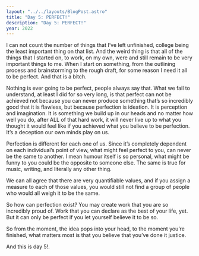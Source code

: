 ```yaml
---
layout: "../../layouts/BlogPost.astro"
title: "Day 5: PERFECT!"
description: "Day 5: PERFECT!"
year: 2022
---
```


I can not count the number of things that I’ve left unfinished, college being the least important thing on that list. And the weird thing is that all of the things that I started on, to work, on my own, were and still remain to be very important things to me. When I start on something, from the outlining process and brainstorming to the rough draft, for some reason I need it all to be perfect. And that is a bitch.

Nothing is ever going to be perfect, people always say that. What we fail to understand, at least I did for so very long, is that perfect can not be achieved not because you can never produce something that’s so incredibly good that it is flawless, but because perfection is ideation. It is perception and imagination. It is something we build up in our heads and no matter how well you do, after ALL of that hard work, it will never live up to what you thought it would feel like if you achieved what you believe to be perfection. It’s a deception our own minds play on us.

Perfection is different for each one of us. Since it’s completely dependent on each individual’s point of view, what might feel perfect to you, can never be the same to another. I mean humour itself is so personal, what might be funny to you could be the opposite to someone else. The same is true for music, writing, and literally any other thing.

We can all agree that there are very quantifiable values, and if you assign a measure to each of those values, you would still not find a group of people who would all weigh it to be the same.

So how can perfection exist? You may create work that you are so incredibly proud of. Work that you can declare as the best of your life, yet. But it can only be perfect if you let yourself believe it to be so.

So from the moment, the idea pops into your head, to the moment you’re finished, what matters most is that you believe that you’ve done it justice.

And this is day 5!.

